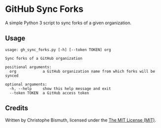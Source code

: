 # GitHub Sync Forks

A simple Python 3 script to sync forks of a given organization.

## Usage

    usage: gh_sync_forks.py [-h] [--token TOKEN] org
    
    Sync forks of a GitHub organization
    
    positional arguments:
      org            a GitHub organization name from which forks will be synced
    
    optional arguments:
      -h, --help     show this help message and exit
      --token TOKEN  a GitHub access token

## Credits

Written by Christophe Bismuth, licensed under the [The MIT License (MIT)](LICENSE.md).
